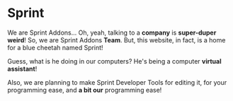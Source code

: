 # Sprint

We are Sprint Addons... Oh, yeah, talking to a **company** is **super-duper weird**! So, we are Sprint Addons **Team**. But, this website, in fact, is a home for a blue cheetah named Sprint!

Guess, what is he doing in our computers? He's being a computer **virtual assistant**!

Also, we are planning to make Sprint Developer Tools for editing it, for your programming ease, and **a bit our** programming ease!
